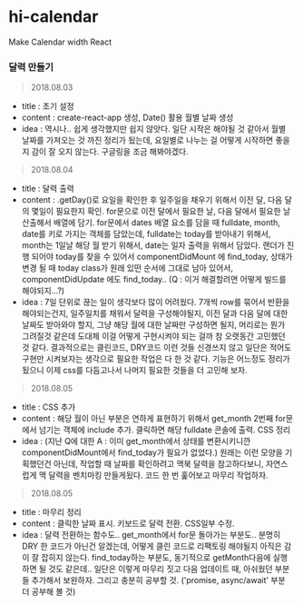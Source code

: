 # hi-calendar
Make Calendar width React

### 달력 만들기

> 2018.08.03
  - title : 초기 설정
  - content : create-react-app 생성, Date() 활용 월별 날짜 생성
  - idea : 역시나.. 쉽게 생각했지만 쉽지 않앗다.
           일단 시작은 해야될 것 같아서 월별 날짜를 가져오는 것 까진 정리가 됬는데,
           요일별로 나누는 걸 어떻게 시작하면 좋을지 감이 잘 오지 않는다.
           구글링을 조금 해봐야겠다.

> 2018.08.04
  - title : 달력 출력
  - content : .getDay()로 요일을 확인한 후 일주일을 채우기 위해서 이전 달, 다음 달의 몇일이 필요한지 확인.
              for문으로 이전 달에서 필요한 날, 다음 달에서 필요한 날 산출해서 배열에 담기.
              for문에서 dates 배열 요소를 담을 때 fulldate, month, date를 키로 가지는 객체를 담았는데,
              fulldate는 today를 받아내기 위해서, month는 1일날 해당 월 받기 위해서, date는 일자 출력을 위해서 담았다.
              랜더가 진행 되어야 today를 찾을 수 있어서 componentDidMount 에 find_today,
              상태가 변경 될 때 today class가 원래 있떤 순서에 그대로 남아 있어서, componentDidUpdate 에도 find_today..
              (Q : 이거 해결할려면 어떻게 빌드를 해야되지...?)
  - idea : 7일 단위로 끊는 일이 생각보다 많이 어려웠다. 7개씩 row를 묶어서 반환을 해야되는건지, 일주일치를 채워서 달력을 구성해야될지,
           이전 달과 다음 달에 대한 날짜도 받아와야 할지, 그냥 해당 월에 대한 날짜만 구성하면 될지,
           머리로는 뭔가 그려질것 같은데 도대체 이걸 어떻게 구현시켜야 되는 걸까 참 오랫동간 고민했던 것 같다.
           결과적으로는 클린코드, DRY코드 이런 것들 신경쓰지 않고 일단은 적어도 구현만 시켜보자는 생각으로 필요한 작업은 다 한 것 같다.
           기능은 어느정도 정리가 됬으니 이제 css를 다듬고나서 나머지 필요한 것들을 더 고민해 보자.

> 2018.08.05
  - title : CSS 추가
  - content : 해당 월이 아닌 부분은 연하게 표현하기 위해서 get_month 2번째 for문에서 넘기는 객체에 include 추가.
              클릭하면 해당 fulldate 콘솔에 출력.
              CSS 정리
  - idea : (지난 Q에 대한 A : 이미 get_month에서 상태를 변환시키니깐 componentDidMount에서 find_today가 필요가 없었다.)
           원래는 이런 모양을 기획했던건 아닌데, 작업할 때 날짜를 확인하려고 맥북 달력을 참고하다보니,
           자연스럽게 맥 달력을 벤치마킹 만들게됬다.
           코드 한 번 훑어보고 마무리 작업하자.

> 2018.08.05
  - title : 마무리 정리
  - content : 클릭한 날짜 표시. 
              키보드로 달력 전환.
              CSS일부 수정.
  - idea : 달력 전환하는 함수도.. get_month에서 for문 돌아가는 부분도.. 
           분명히 DRY 한 코드가 아닌건 알겠는데, 어떻게 클린 코드로 리팩토링 해야될지 아직은 감이 잘 잡히지 않는다.
           find_today하는 부분도, 동기적으로 getMonth다음에 실행하면 될 것도 같은데..
           일단은 이렇게 마무리 짓고 다음 업데이트 때, 아쉬웠던 부분들 추가해서 보완하자.
           그리고 충분히 공부할 것. ('promise, async/await' 부분 더 공부해 볼 것)